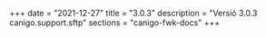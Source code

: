 +++
date        = "2021-12-27"
title       = "3.0.3"
description = "Versió 3.0.3 canigo.support.sftp"
sections    = "canigo-fwk-docs"
+++